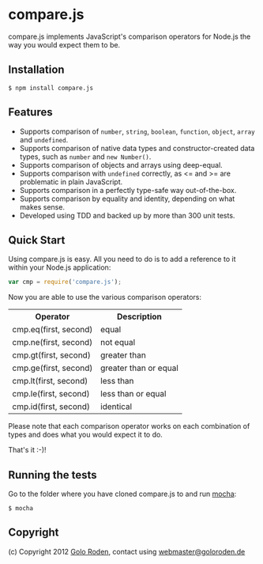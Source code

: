 # compare.js

compare.js implements JavaScript's comparison operators for Node.js the way you would expect them to be.

## Installation

    $ npm install compare.js

## Features

- Supports comparison of `number`, `string`, `boolean`, `function`, `object`, `array` and `undefined`.
- Supports comparison of native data types and constructor-created data types, such as `number` and `new Number()`.
- Supports comparison of objects and arrays using deep-equal.
- Supports comparison with `undefined` correctly, as <= and >= are problematic in plain JavaScript.
- Supports comparison in a perfectly type-safe way out-of-the-box.
- Supports comparison by equality and identity, depending on what makes sense.
- Developed using TDD and backed up by more than 300 unit tests.

## Quick Start

Using compare.js is easy. All you need to do is to add a reference to it within your Node.js application:

```javascript
var cmp = require('compare.js');
```

Now you are able to use the various comparison operators:

<table>
  <tr><th>Operator</th><th>Description</th></tr>
  <tr><td>cmp.eq(first, second)</td><td>equal</td></tr>
  <tr><td>cmp.ne(first, second)</td><td>not equal</td></tr>
  <tr><td>cmp.gt(first, second)</td><td>greater than</td></tr>
  <tr><td>cmp.ge(first, second)</td><td>greater than or equal</td></tr>
  <tr><td>cmp.lt(first, second)</td><td>less than</td></tr>
  <tr><td>cmp.le(first, second)</td><td>less than or equal</td></tr>
  <tr><td>cmp.id(first, second)</td><td>identical</td></tr>
</table>

Please note that each comparison operator works on each combination of types and does what you would expect it to do.

That's it :-)!

## Running the tests

Go to the folder where you have cloned compare.js to and run [mocha](https://github.com/visionmedia/mocha):

    $ mocha

## Copyright

(c) Copyright 2012 [Golo Roden](http://www.goloroden.de), contact using webmaster@goloroden.de